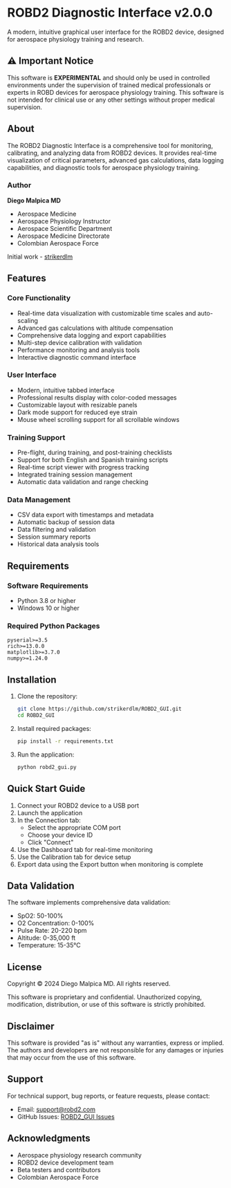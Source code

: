 # ROBD2 Diagnostic Interface v2.0.0

A modern, intuitive graphical user interface for the ROBD2 device, designed for aerospace physiology training and research.

## ⚠️ Important Notice

This software is **EXPERIMENTAL** and should only be used in controlled environments under the supervision of trained medical professionals or experts in ROBD devices for aerospace physiology training. This software is not intended for clinical use or any other settings without proper medical supervision.

## About

The ROBD2 Diagnostic Interface is a comprehensive tool for monitoring, calibrating, and analyzing data from ROBD2 devices. It provides real-time visualization of critical parameters, advanced gas calculations, data logging capabilities, and diagnostic tools for aerospace physiology training.

### Author
**Diego Malpica MD**
- Aerospace Medicine
- Aerospace Physiology Instructor
- Aerospace Scientific Department
- Aerospace Medicine Directorate
- Colombian Aerospace Force

Initial work - [strikerdlm](https://github.com/strikerdlm)

## Features

### Core Functionality
- Real-time data visualization with customizable time scales and auto-scaling
- Advanced gas calculations with altitude compensation
- Comprehensive data logging and export capabilities
- Multi-step device calibration with validation
- Performance monitoring and analysis tools
- Interactive diagnostic command interface

### User Interface
- Modern, intuitive tabbed interface
- Professional results display with color-coded messages
- Customizable layout with resizable panels
- Dark mode support for reduced eye strain
- Mouse wheel scrolling support for all scrollable windows

### Training Support
- Pre-flight, during training, and post-training checklists
- Support for both English and Spanish training scripts
- Real-time script viewer with progress tracking
- Integrated training session management
- Automatic data validation and range checking

### Data Management
- CSV data export with timestamps and metadata
- Automatic backup of session data
- Data filtering and validation
- Session summary reports
- Historical data analysis tools

## Requirements

### Software Requirements
- Python 3.8 or higher
- Windows 10 or higher

### Required Python Packages
```
pyserial>=3.5
rich>=13.0.0
matplotlib>=3.7.0
numpy>=1.24.0
```

## Installation

1. Clone the repository:
   ```bash
   git clone https://github.com/strikerdlm/ROBD2_GUI.git
   cd ROBD2_GUI
   ```

2. Install required packages:
   ```bash
   pip install -r requirements.txt
   ```

3. Run the application:
   ```bash
   python robd2_gui.py
   ```

## Quick Start Guide

1. Connect your ROBD2 device to a USB port
2. Launch the application
3. In the Connection tab:
   - Select the appropriate COM port
   - Choose your device ID
   - Click "Connect"
4. Use the Dashboard tab for real-time monitoring
5. Use the Calibration tab for device setup
6. Export data using the Export button when monitoring is complete

## Data Validation

The software implements comprehensive data validation:
- SpO2: 50-100%
- O2 Concentration: 0-100%
- Pulse Rate: 20-220 bpm
- Altitude: 0-35,000 ft
- Temperature: 15-35°C

## License

Copyright © 2024 Diego Malpica MD. All rights reserved.

This software is proprietary and confidential. Unauthorized copying, modification, distribution, or use of this software is strictly prohibited.

## Disclaimer

This software is provided "as is" without any warranties, express or implied. The authors and developers are not responsible for any damages or injuries that may occur from the use of this software.

## Support

For technical support, bug reports, or feature requests, please contact:
- Email: support@robd2.com
- GitHub Issues: [ROBD2_GUI Issues](https://github.com/strikerdlm/ROBD2_GUI/issues)

## Acknowledgments

- Aerospace physiology research community
- ROBD2 device development team
- Beta testers and contributors
- Colombian Aerospace Force 